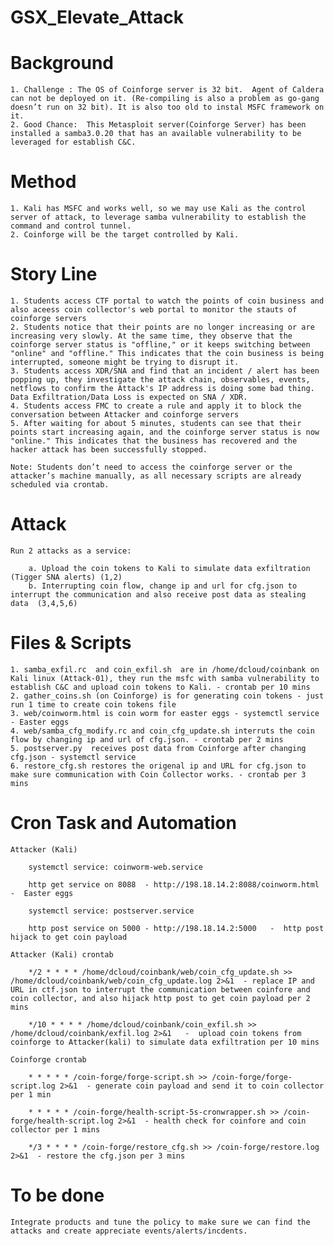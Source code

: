 # GSX_Elevate_Attack

# Background

	1. Challenge : The OS of Coinforge server is 32 bit.  Agent of Caldera can not be deployed on it. (Re-compiling is also a problem as go-gang doesn’t run on 32 bit). It is also too old to instal MSFC framework on it.
	2. Good Chance:  This Metasploit server(Coinforge Server) has been installed a samba3.0.20 that has an available vulnerability to be leveraged for establish C&C.

# Method 

	1. Kali has MSFC and works well, so we may use Kali as the control server of attack, to leverage samba vulnerability to establish the command and control tunnel.
	2. Coinforge will be the target controlled by Kali.

# Story Line

	1. Students access CTF portal to watch the points of coin business and also aceess coin collector's web portal to monitor the stauts of coinforge servers
	2. Students notice that their points are no longer increasing or are increasing very slowly. At the same time, they observe that the coinforge server status is "offline," or it keeps switching between "online" and "offline." This indicates that the coin business is being interrupted, someone might be trying to disrupt it.
	3. Students access XDR/SNA and find that an incident / alert has been popping up, they investigate the attack chain, observables, events, netflows to confirm the Attack's IP address is doing some bad thing. Data Exfiltration/Data Loss is expected on SNA / XDR.
	4. Students access FMC to create a rule and apply it to block the conversation between Attacker and coinforge servers
	5. After waiting for about 5 minutes, students can see that their points start increasing again, and the coinforge server status is now "online." This indicates that the business has recovered and the hacker attack has been successfully stopped.

	Note: Students don’t need to access the coinforge server or the attacker’s machine manually, as all necessary scripts are already scheduled via crontab.

# Attack

	Run 2 attacks as a service: 

		a. Upload the coin tokens to Kali to simulate data exfiltration (Tigger SNA alerts) (1,2)
		b. Interrupting coin flow, change ip and url for cfg.json to interrupt the communication and also receive post data as stealing data  (3,4,5,6) 

# Files & Scripts

	1. samba_exfil.rc  and coin_exfil.sh  are in /home/dcloud/coinbank on Kali linux (Attack-01), they run the msfc with samba vulnerability to establish C&C and upload coin tokens to Kali. - crontab per 10 mins
	2. gather_coins.sh (on Coinforge) is for generating coin tokens - just run 1 time to create coin tokens file
	3. web/coinworm.html is coin worm for easter eggs - systemctl service - Easter eggs
	4. web/samba_cfg_modify.rc and coin_cfg_update.sh interruts the coin flow by changing ip and url of cfg.json. - crontab per 2 mins
	5. postserver.py  receives post data from Coinforge after changing cfg.json - systemctl service
	6. restore_cfg.sh restores the origenal ip and URL for cfg.json to make sure communication with Coin Collector works. - crontab per 3 mins

# Cron Task and Automation

	Attacker (Kali)

		systemctl service: coinworm-web.service

		http get service on 8088  - http://198.18.14.2:8088/coinworm.html   -  Easter eggs

		systemctl service: postserver.service

		http post service on 5000 - http://198.18.14.2:5000   -  http post hijack to get coin payload

	Attacker (Kali) crontab

		*/2 * * * * /home/dcloud/coinbank/web/coin_cfg_update.sh >> /home/dcloud/coinbank/web/coin_cfg_update.log 2>&1  - replace IP and URL in ctf.json to interrupt the communication between coinfore and coin collector, and also hijack http post to get coin payload per 2 mins

		*/10 * * * * /home/dcloud/coinbank/coin_exfil.sh >> /home/dcloud/coinbank/exfil.log 2>&1   -  upload coin tokens from coinforge to Attacker(kali) to simulate data exfiltration per 10 mins

	Coinforge crontab

		* * * * * /coin-forge/forge-script.sh >> /coin-forge/forge-script.log 2>&1  - generate coin payload and send it to coin collector per 1 min

		* * * * * /coin-forge/health-script-5s-cronwrapper.sh >> /coin-forge/health-script.log 2>&1  - health check for coinfore and coin collector per 1 mins

		*/3 * * * * /coin-forge/restore_cfg.sh >> /coin-forge/restore.log 2>&1  - restore the cfg.json per 3 mins

# To be done

	Integrate products and tune the policy to make sure we can find the attacks and create appreciate events/alerts/incdents.
